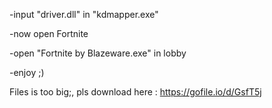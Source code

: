 -input "driver.dll" in "kdmapper.exe"


-now open Fortnite


-open "Fortnite by Blazeware.exe" in lobby


-enjoy ;)



Files is too big;, pls download here : https://gofile.io/d/GsfT5j
